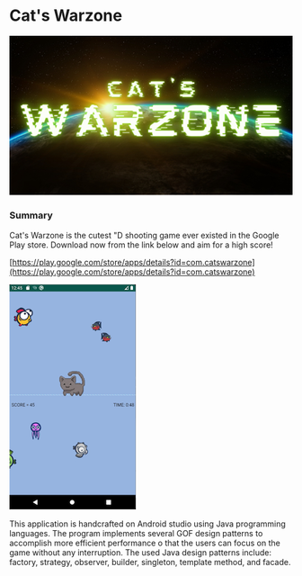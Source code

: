 # Cat's Warzone

![Cat's%20Warzone%2000b3d865af8a46f99341f06c52be3a33/catzwarzone.png](Cat's%20Warzone%2000b3d865af8a46f99341f06c52be3a33/catzwarzone.png)

### Summary

Cat's Warzone is the cutest "D shooting game ever existed in the Google Play store. Download now from the link below and aim for a high score!

[https://play.google.com/store/apps/details?id=com.catswarzone](https://play.google.com/store/apps/details?id=com.catswarzone)

![Cat's%20Warzone%2000b3d865af8a46f99341f06c52be3a33/Screen_Shot_2020-10-27_at_12.46.22.png](Cat's%20Warzone%2000b3d865af8a46f99341f06c52be3a33/Screen_Shot_2020-10-27_at_12.46.22.png)

This application is handcrafted on Android studio using Java programming languages. The program implements several GOF design patterns to accomplish more efficient performance o that the users can focus on the game without any interruption. The used Java design patterns include: factory, strategy, observer, builder, singleton, template method, and facade.